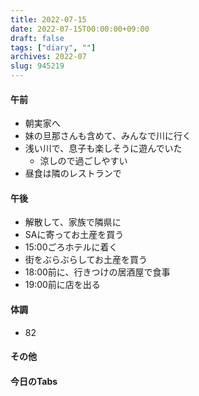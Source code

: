 ```yaml
---
title: 2022-07-15
date: 2022-07-15T00:00:00+09:00
draft: false
tags: ["diary", ""]
archives: 2022-07
slug: 945219
---
```

#### 午前
- 朝実家へ
- 妹の旦那さんも含めて、みんなで川に行く
- 浅い川で、息子も楽しそうに遊んでいた
  - 涼しので過ごしやすい
- 昼食は隣のレストランで
#### 午後
- 解散して、家族で隣県に
- SAに寄ってお土産を買う
- 15:00ごろホテルに着く
- 街をぶらぶらしてお土産を買う
- 18:00前に、行きつけの居酒屋で食事
- 19:00前に店を出る
#### 体調
- 82
#### その他
#### 今日のTabs